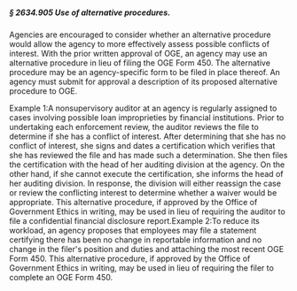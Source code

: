 ##### § 2634.905 Use of alternative procedures. #####

Agencies are encouraged to consider whether an alternative procedure would allow the agency to more effectively assess possible conflicts of interest. With the prior written approval of OGE, an agency may use an alternative procedure in lieu of filing the OGE Form 450. The alternative procedure may be an agency-specific form to be filed in place thereof. An agency must submit for approval a description of its proposed alternative procedure to OGE.

Example 1:A nonsupervisory auditor at an agency is regularly assigned to cases involving possible loan improprieties by financial institutions. Prior to undertaking each enforcement review, the auditor reviews the file to determine if she has a conflict of interest. After determining that she has no conflict of interest, she signs and dates a certification which verifies that she has reviewed the file and has made such a determination. She then files the certification with the head of her auditing division at the agency. On the other hand, if she cannot execute the certification, she informs the head of her auditing division. In response, the division will either reassign the case or review the conflicting interest to determine whether a waiver would be appropriate. This alternative procedure, if approved by the Office of Government Ethics in writing, may be used in lieu of requiring the auditor to file a confidential financial disclosure report.Example 2:To reduce its workload, an agency proposes that employees may file a statement certifying there has been no change in reportable information and no change in the filer's position and duties and attaching the most recent OGE Form 450. This alternative procedure, if approved by the Office of Government Ethics in writing, may be used in lieu of requiring the filer to complete an OGE Form 450.